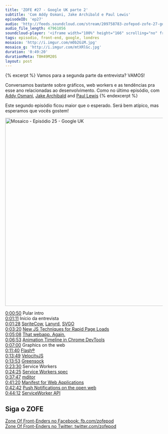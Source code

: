 ```yaml
---
title: 'ZOFE #27 - Google UK parte 2'
subtitle: 'Com Addy Osmani, Jake Archibald e Paul Lewis'
episodeID: 'ep27'
audio: 'http://feeds.soundcloud.com/stream/209758783-zofepod-zofe-27-google-uk-parte-2'
audio_file_length: 47961056
soundcloud-player: '<iframe width="100%" height="166" scrolling="no" frameborder="no" src="https://w.soundcloud.com/player/?url=https%3A//api.soundcloud.com/tracks/209758783&amp;color=ff5500&amp;auto_play=false&amp;hide_related=false&amp;show_comments=true&amp;show_user=true&amp;show_reposts=false"></iframe>'
tags: episodio, front-end, google, londres
mosaico: 'http://i.imgur.com/m0b2GiM.jpg'
mosaico_g: 'http://i.imgur.com/mtXRlGc.jpg'
duration: '0:49:20'
durationMeta: T0H49M20S
layout: post
---
```


{% excerpt %}
Vamos para a segunda parte da entrevista? VAMOS!

Conversamos bastante sobre gráficos, web workers e as tendências pra esse ano relacionadas ao desenvolvimento. Como no último episódio, com [Addy Osmani](https://twitter.com/addyosmani), [Jake Archibald](https://twitter.com/jaffathecake) and [Paul Lewis](https://twitter.com/aerotwist)
{% endexcerpt %}

Este segundo episódio ficou maior que o esperado. Será bem atípico, mas esperamos que vocês gostem!

<img title="Capa do Episódio 27 - Google UK" src="http://i.imgur.com/m0b2GiM.jpg" class="mosaico" alt="Mosaico - Episódio 25 - Google UK" width="600" height="600">

[0:00:50](#t=0:00:50) Pular intro<br>
[0:01:11](#t=0:01:11) Início da entrevista<br>
[0:01:28](#t=0:01:28) [SpriteCow](http://spritecow.com/), [Lanyrd](http://lanyrd.com/), [SVGO](http://jakearchibald.github.io/svgomg) <br>
[0:03:20](#t=0:03:20) [New JS Techniques for Rapid Page Loads](http://blog.chromium.org/2015/03/new-javascript-techniques-for-rapid.html)<br>
[0:05:08](#t=0:05:08) [That webapp. Again.](https://theairhorner.appspot.com/)<br>
[0:06:53](#t=0:00:00) [Animation Timeline in Chrome DevTools](https://www.youtube.com/watch?v=U9xfYbKxosI)<br>
[0:07:00](#t=0:07:00) Graphics on the web<br>
[0:11:40](#t=0:11:40) [Flash®](https://www.youtube.com/watch?v=ee925OTFBCA)<br>
[0:13:49](#t=0:13:49) [VelocityJS](http://julian.com/research/velocity/)<br>
[0:13:53](#t=0:13:53) [Greensock](http://greensock.com/gsap)<br>
[0:23:30](#t=0:23:30) Service Workers<br>
[0:24:25](#t=0:24:25) [Service Workers spec](http://www.w3.org/TR/service-workers/)<br>
[0:37:47](#t=0:37:47) [mditor](https://github.com/danielfilho/mditor)<br>
[0:41:20](#t=0:41:20) [Manifest for Web Applications](https://w3c.github.io/manifest/)<br>
[0:42:42](#t=0:42:42) [Push Notifications on the open web](https://developers.google.com/web/updates/2015/03/push-notificatons-on-the-open-web?hl=en)<br>
[0:44:12](#t=0:44:12) [ServiceWorker API](https://developer.mozilla.org/en-US/docs/Web/API/ServiceWorker_API)<br>


## Siga o ZOFE

[Zone Of Front-Enders no Facebook: fb.com/zofepod](http://fb.com/zofepod/ "ZOFE no Facebook: fb.com/zofepod")<br>
[Zone Of Front-Enders no Twitter: twitter.com/zofepod](http://twitter.com/zofepod/ "ZOFE no Twitter")<br>
